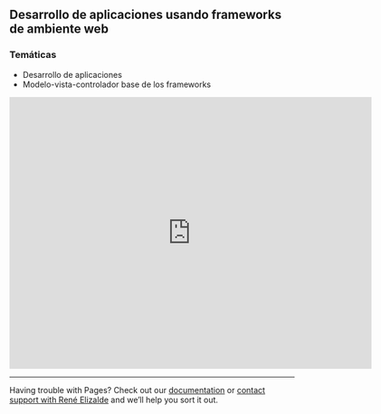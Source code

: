 ## Desarrollo de aplicaciones usando frameworks de ambiente web

### Temáticas
* Desarrollo de aplicaciones
* Modelo-vista-controlador base de los frameworks

<embed src="https://plataformasweb-p-aa2022.github.io/recursos/pdfs/semana09/semana09.pdf" type="application/pdf"
frameborder="0"
scrolling="no"
width="640px"
height="480px"
/>

---
Having trouble with Pages? Check out our [documentation](https://github.com/PlataformasWeb-P-AA2022/recursos) or [contact support with René Elizalde](https://twitter/reroes) and we’ll help you sort it out.
